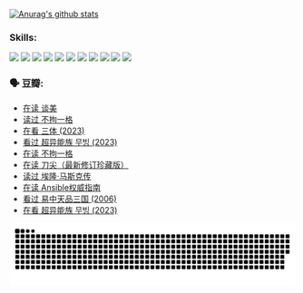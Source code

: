 
[![Anurag's github stats](https://github-readme-stats.vercel.app/api?username=w940853815)](https://github.com/anuraghazra/github-readme-stats)

### Skills:

<code><img height="32" src="https://cdn.jsdelivr.net/npm/simple-icons@v5/icons/python.svg"></code>
<code><img height="32" src="https://cdn.jsdelivr.net/npm/simple-icons@v5/icons/javascript.svg"></code>
<code><img height="32" src="https://cdn.jsdelivr.net/npm/simple-icons@v5/icons/django.svg"></code>
<code><img height="32" src="https://cdn.jsdelivr.net/npm/simple-icons@v5/icons/flask.svg"></code>
<code><img height="32" src="https://cdn.jsdelivr.net/npm/simple-icons@v5/icons/vuetify.svg"></code>
<code><img height="32" src="https://cdn.jsdelivr.net/npm/simple-icons@v5/icons/git.svg"></code>
<code><img height="32" src="https://cdn.jsdelivr.net/npm/simple-icons@v5/icons/docker.svg"></code>
<code><img height="32" src="https://cdn.jsdelivr.net/npm/simple-icons@v5/icons/postgresql.svg"></code>
<code><img height="32" src="https://cdn.jsdelivr.net/npm/simple-icons@v5/icons/elasticsearch.svg"></code>
<code><img height="32" src="https://cdn.jsdelivr.net/npm/simple-icons@v5/icons/macos.svg"></code>
<code><img height="32" src="https://cdn.jsdelivr.net/npm/simple-icons@v5/icons/linux.svg"></code>

### 🗣 豆瓣:

<!-- DOUBAN-ACTIVITIES:START -->
- [在读 谈美](https://www.douban.com/people/136069238/status/4560861771/?_i=11635218)
- [读过 不拘一格](https://www.douban.com/people/136069238/status/4560861445/?_i=11635218)
- [在看 三体‎ (2023)](https://www.douban.com/people/136069238/status/4558185093/?_i=11635218)
- [看过 超异能族 무빙‎ (2023)](https://www.douban.com/people/136069238/status/4556824186/?_i=11635218)
- [在读 不拘一格](https://www.douban.com/people/136069238/status/4541712161/?_i=11635218)
- [在读 刀尖（最新修订珍藏版）](https://www.douban.com/people/136069238/status/4541711339/?_i=11635218)
- [读过 埃隆·马斯克传](https://www.douban.com/people/136069238/status/4541710351/?_i=11635218)
- [在读 Ansible权威指南](https://www.douban.com/people/136069238/status/4539151450/?_i=11635218)
- [看过 易中天品三国‎ (2006)](https://www.douban.com/people/136069238/status/4529910812/?_i=11635218)
- [在看 超异能族 무빙‎ (2023)](https://www.douban.com/people/136069238/status/4527291077/?_i=11635218)
<!-- DOUBAN-ACTIVITIES:END -->


![Snake animation](https://raw.githubusercontent.com/w940853815/w940853815/output/github-contribution-grid-snake.svg)

<!--
**w940853815/w940853815** is a ✨ _special_ ✨ repository because its `README.md` (this file) appears on your GitHub profile.

Here are some ideas to get you started:

- 🔭 I’m currently working on ...
- 🌱 I’m currently learning ...
- 👯 I’m looking to collaborate on ...
- 🤔 I’m looking for help with ...
- 💬 Ask me about ...
- 📫 How to reach me: ...
- 😄 Pronouns: ...
- ⚡ Fun fact: ...
-->
